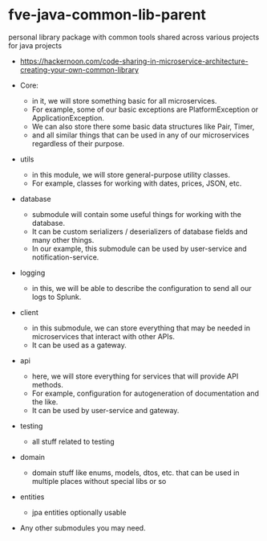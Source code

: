 # fve-java-common-lib-parent
personal library package with common tools shared across various projects for java projects

- https://hackernoon.com/code-sharing-in-microservice-architecture-creating-your-own-common-library

- Core:
  - in it, we will store something basic for all microservices. 
  - For example, some of our basic exceptions are PlatformException or ApplicationException. 
  - We can also store there some basic data structures like Pair, Timer, 
  - and all similar things that can be used in any of our microservices regardless of their purpose.
- utils
  - in this module, we will store general-purpose utility classes. 
  - For example, classes for working with dates, prices, JSON, etc.
- database 
  - submodule will contain some useful things for working with the database. 
  - It can be custom serializers / deserializers of database fields and many other things. 
  - In our example, this submodule can be used by user-service and notification-service.
- logging 
  - in this, we will be able to describe the configuration to send all our logs to Splunk.
- client 
  - in this submodule, we can store everything that may be needed in microservices that interact with other APIs. 
  - It can be used as a gateway. 
- api 
  - here, we will store everything for services that will provide API methods. 
  - For example, configuration for autogeneration of documentation and the like. 
  - It can be used by user-service and gateway.
- testing
  - all stuff related to testing
- domain
  - domain stuff like enums, models, dtos, etc. that can be used in multiple places without special libs or so
- entities
  - jpa entities optionally usable
- Any other submodules you may need.
